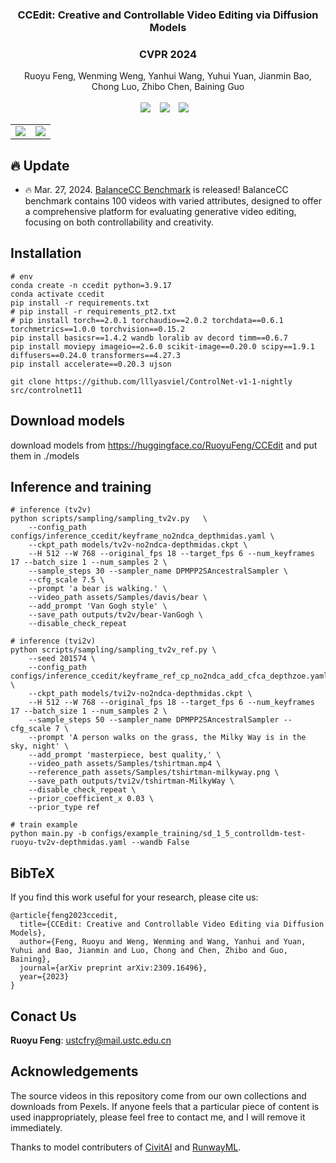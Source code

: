 ### <div align="center"> CCEdit: Creative and Controllable Video Editing via Diffusion Models<div> 
### <div align="center"> CVPR 2024 <div> 


<div align="center">
Ruoyu Feng,
Wenming Weng,
Yanhui Wang,
Yuhui Yuan,
Jianmin Bao,
Chong Luo,
Zhibo Chen,
Baining Guo
</div>

<br>

<div align="center">
  <a href="https://ruoyufeng.github.io/CCEdit.github.io/"><img src="https://img.shields.io/static/v1?label=Project%20Page&message=Github&color=blue&logo=github-pages"></a> &ensp;
  <a href="https://huggingface.co/datasets/RuoyuFeng/BalanceCC"><img src="https://img.shields.io/static/v1?label=BalanceCC BenchMark&message=HF&color=yellow"></a> &ensp;
  <a href="https://arxiv.org/pdf/2309.16496.pdf"><img src="https://img.shields.io/static/v1?label=Paper&message=Arxiv:CCEdit&color=red&logo=arxiv"></a> &ensp;
</div>

<table class="center">
    <tr>
    <td><img src="assets/makeup.gif"></td>
    <td><img src="assets/makeup1-magicReal.gif"></td>
    </tr>
</table>

## 🔥 Update
- 🔥 Mar. 27, 2024. [BalanceCC Benchmark](https://huggingface.co/datasets/RuoyuFeng/BalanceCC) is released! BalanceCC benchmark contains 100 videos with varied attributes, designed to offer a comprehensive platform for evaluating generative video editing, focusing on both controllability and creativity.

## Installation
```
# env
conda create -n ccedit python=3.9.17
conda activate ccedit
pip install -r requirements.txt
# pip install -r requirements_pt2.txt
# pip install torch==2.0.1 torchaudio==2.0.2 torchdata==0.6.1 torchmetrics==1.0.0 torchvision==0.15.2
pip install basicsr==1.4.2 wandb loralib av decord timm==0.6.7
pip install moviepy imageio==2.6.0 scikit-image==0.20.0 scipy==1.9.1 diffusers==0.24.0 transformers==4.27.3
pip install accelerate==0.20.3 ujson

git clone https://github.com/lllyasviel/ControlNet-v1-1-nightly src/controlnet11
```

## Download models
download models from https://huggingface.co/RuoyuFeng/CCEdit and put them in ./models

## Inference and training
```
# inference (tv2v)
python scripts/sampling/sampling_tv2v.py   \
    --config_path configs/inference_ccedit/keyframe_no2ndca_depthmidas.yaml \
    --ckpt_path models/tv2v-no2ndca-depthmidas.ckpt \
    --H 512 --W 768 --original_fps 18 --target_fps 6 --num_keyframes 17 --batch_size 1 --num_samples 2 \
    --sample_steps 30 --sampler_name DPMPP2SAncestralSampler \
    --cfg_scale 7.5 \
    --prompt 'a bear is walking.' \
    --video_path assets/Samples/davis/bear \
    --add_prompt 'Van Gogh style' \
    --save_path outputs/tv2v/bear-VanGogh \
    --disable_check_repeat

# inference (tvi2v)
python scripts/sampling/sampling_tv2v_ref.py \
    --seed 201574 \
    --config_path configs/inference_ccedit/keyframe_ref_cp_no2ndca_add_cfca_depthzoe.yaml \
    --ckpt_path models/tvi2v-no2ndca-depthmidas.ckpt \
    --H 512 --W 768 --original_fps 18 --target_fps 6 --num_keyframes 17 --batch_size 1 --num_samples 2 \
    --sample_steps 50 --sampler_name DPMPP2SAncestralSampler --cfg_scale 7 \
    --prompt 'A person walks on the grass, the Milky Way is in the sky, night' \
    --add_prompt 'masterpiece, best quality,' \
    --video_path assets/Samples/tshirtman.mp4 \
    --reference_path assets/Samples/tshirtman-milkyway.png \
    --save_path outputs/tvi2v/tshirtman-MilkyWay \
    --disable_check_repeat \
    --prior_coefficient_x 0.03 \
    --prior_type ref

# train example
python main.py -b configs/example_training/sd_1_5_controlldm-test-ruoyu-tv2v-depthmidas.yaml --wandb False
```

## BibTeX
If you find this work useful for your research, please cite us:

```
@article{feng2023ccedit,
  title={CCEdit: Creative and Controllable Video Editing via Diffusion Models},
  author={Feng, Ruoyu and Weng, Wenming and Wang, Yanhui and Yuan, Yuhui and Bao, Jianmin and Luo, Chong and Chen, Zhibo and Guo, Baining},
  journal={arXiv preprint arXiv:2309.16496},
  year={2023}
}
```

## Conact Us
**Ruoyu Feng**: [ustcfry@mail.ustc.edu.cn](ustcfry@mail.ustc.edu.cn)  


## Acknowledgements
The source videos in this repository come from our own collections and downloads from Pexels. If anyone feels that a particular piece of content is used inappropriately, please feel free to contact me, and I will remove it immediately.

Thanks to model contributers of [CivitAI](https://civitai.com/) and [RunwayML](https://runwayml.com/).
